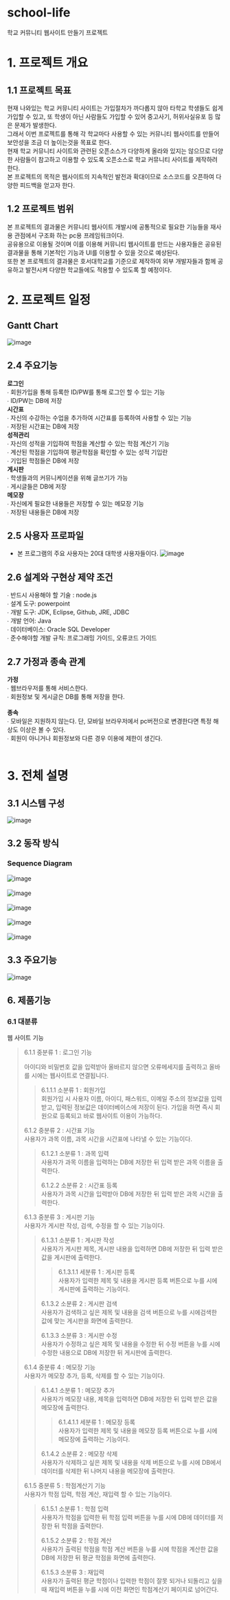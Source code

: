 # school-life
학교 커뮤니티 웹사이트 만들기 프로젝트
# 1. 프로젝트 개요
## 1.1 프로젝트 목표
현재 나와있는 학교 커뮤니티 사이트는 가입절차가 까다롭지 않아 타학교 학생들도 쉽게 가입할 수 있고, 또 학생이 아닌 사람들도 가입할 수 있어 중고사기, 허위사실유포 등 많은 문제가 발생한다. <br>그래서 이번 프로젝트를 통해 각 학교마다 사용할 수 있는 커뮤니티 웹사이트를 만들어 보안성을 조금 더 높이는것을 목표로 한다. <br>현재 학교 커뮤니티 사이트와 관련된 오픈소스가 다양하게 올라와 있지는 않으므로 다양한 사람들이 참고하고 이용할 수 있도록 오픈소스로 학교 커뮤니티 사이트를 제작하려 한다. <br>본 프로젝트의 목적은 웹사이트의 지속적인 발전과 확대이므로 소스코드를 오픈하여 다양한 피드백을 얻고자 한다.
## 1.2 프로젝트 범위
본 프로젝트의 결과물은 커뮤니티 웹사이트 개발시에 공통적으로 필요한 기능들을 재사용 관점에서 구조화 하는 pc용 프레임워크이다. <br>공유용으로 이용될 것이며 이를 이용해 커뮤니티 웹사이트를 만드는 사용자들은 공유된 결과물을 통해 기본적인 기능과 UI를 이용할 수 있을 것으로 예상된다. <br>
또한 본 프로젝트의 결과물은 호서대학교를 기준으로 제작하여 외부 개발자들과 함께 공유하고 발전시켜 다양한 학교들에도 적용할 수 있도록 할 예정이다. <br>

# 2. 프로젝트 일정
## Gantt Chart
![image](https://user-images.githubusercontent.com/84116509/119257865-30d2a600-bc02-11eb-9e93-d62cd8ed1cb3.png)
## 2.4 주요기능
**로그인**<br>
∙ 회원가입을 통해 등록한 ID/PW를 통해 로그인 할 수 있는 기능<br>
∙ ID/PW는 DB에 저장<br>
**시간표**<br>
∙ 자신의 수강하는 수업을 추가하여 시간표를 등록하여 사용할 수 있는 기능<br>
∙ 저장된 시간표는  DB에 저장<br>
**성적관리**<br>
∙ 자신의 성적을 기입하여 학점을 계산할 수 있는 학점 계산기 기능<br>
∙ 계산된 학점을 기입하여 평균학점을 확인할 수 있는 성적 기입란<br>
∙ 기입된 학점들은 DB에 저장<br>
**게시판**<br>
∙ 학생들과의 커뮤니케이션을 위해 글쓰기가 가능<br>
∙ 게시글들은 DB에 저장<br>
**메모장**<br>
∙ 자신에게 필요한 내용들은 저장할 수 있는 메모장 기능<br>
∙ 저장된 내용들은 DB에 저장<br>
## 2.5 사용자 프로파일
- 본 프로그램의 주요 사용자는 20대 대학생 사용자들이다. 
![image](https://user-images.githubusercontent.com/84116509/122416730-f02d3900-cfc3-11eb-9525-c64fc4ef0d2b.png)

## 2.6 설계와 구현상 제약 조건
∙ 반드시 사용해야 할 기술 : node.js <br>
∙ 설계 도구: powerpoint <br>
∙ 개발 도구: JDK, Eclipse, Github, JRE, JDBC <br>
∙ 개발 언어: Java <br>
∙ 데이터베이스: Oracle SQL Developer <br>
∙ 준수해야할 개발 규칙: 프로그래밍 가이드, 오류코드 가이드
<br>
## 2.7 가정과 종속 관계
**가정**<br>
∙ 웹브라우저를 통해 서비스한다.<br>
∙ 회원정보 및 게시글은 DB를 통해 저장을 한다.<br>
<br>
**종속**<br>
∙ 모바일은 지원하지 않는다. 단, 모바일 브라우저에서 pc버전으로 변경한다면 특정 해상도 이상은 볼 수 있다.<br>
∙ 회원이 아니거나 회원정보와 다른 경우 이용에 제한이 생긴다.<br>
<br>
# 3. 전체 설명
## 3.1 시스템 구성
![image](https://user-images.githubusercontent.com/84116509/120065076-741d9080-c0aa-11eb-916d-035580e9b357.png)
## 3.2 동작 방식
### Sequence Diagram
![image](https://user-images.githubusercontent.com/84116509/120067223-628db600-c0b5-11eb-998c-a1a7c65f2dae.png)
<br><br>
![image](https://user-images.githubusercontent.com/84116509/120833562-e4da1680-c59c-11eb-9f79-6fd7cc22a979.png)
<br><br>
![image](https://user-images.githubusercontent.com/84116509/121890298-244ef280-cd55-11eb-9114-01064d554998.png)
<br><br>
![image](https://user-images.githubusercontent.com/84116509/121890735-a5a68500-cd55-11eb-960e-cb46317e0308.png)
<br><br>
![image](https://user-images.githubusercontent.com/84116509/121892256-7a249a00-cd57-11eb-9789-a2db36a51bed.png)



## 3.3 주요기능
![image](https://user-images.githubusercontent.com/74487628/120094097-578c6180-c159-11eb-9245-867c462c2f21.png)

## 6. 제품기능
### 6.1 대분류
웹 사이트 기능<br>
> 6.1.1 중분류 1 : 로그인 기능<br>
>
> 아이디와 비밀번호 값을 입력받아 올바르지 않으면 오류메세지를 출력하고 올바를 시에는 웹사이트로 연결됩니다.<br>
> > 6.1.1.1 소분류 1 : 회원가입<br>
> > 회원가입 시 사용자 이름, 아이디, 패스워드, 이메일 주소의 정보값을 입력받고, 입력된 정보값은 데이터베이스에 저장이 된다. 가입을 하면 즉시 회원으로 등록되고 바로 웹사이트 이용이 가능하다.<br> 
> > 
> 6.1.2 중분류 2 : 시간표 기능<br>
> 사용자가 과목 이름, 과목 시간을 시간표에 나타낼 수 있는 기능이다.<br> 
> > 6.1.2.1 소분류 1 : 과목 입력<br>
> > 사용자가 과목 이름을 입력하는 DB에 저장한 뒤 입력 받은 과목 이름을 출력한다.<br>
> > 
> > 6.1.2.2 소분류 2 : 시간표 등록<br>
> > 사용자가 과목 시간을 입력받아 DB에 저장한 뒤 입력 받은 과목 시간을 출력한다.<br>
> > 
> 6.1.3 중분류 3 : 게시판 기능<br>
> 사용자가 게시판 작성, 검색, 수정을 할 수 있는 기능이다.<br>
> > 6.1.3.1 소분류 1 : 게시판 작성<br>
> > 사용자가 게시판 제목, 게시판 내용을 입력하면 DB에 저장한 뒤 입력 받은 값을 게시판에 출력한다.<br>
> > > 6.1.3.1.1 세분류 1 : 게시판 등록<br>
> > > 사용자가 입력한 제목 및 내용을 게시판 등록 버튼으로 누를 시에 게시판에 출력하는 기능이다.<br>
> > > 
> > 6.1.3.2 소분류 2 : 게시판 검색<br>
> >  사용자가 검색하고 싶은 제목 및 내용을 검색 버튼으로 누를 시에검색한 값에 맞는 게시판을 화면에 출력한다.<br>
> >  
> > 6.1.3.3 소분류 3 : 게시판 수정<br>
> >  사용자가 수정하고 싶은 제목 및 내용을 수정한 뒤 수정 버튼을 누를 시에 수정한 내용으로 DB에 저장한 뒤 게시판에 출력한다. <br>
> >  
> 6.1.4 중분류 4 : 메모장 기능<br>
>  사용자가 메모장 추가, 등록, 삭제를 할 수 있는 기능이다.<br>
> 
> > 6.1.4.1 소분류 1 : 메모장 추가<br>
> >  사용자가 메모장 내용, 제목을 입력하면 DB에 저장한 뒤 입력 받은 값을 메모장에 출력한다.<br>
> >
> > > 6.1.4.1.1 세분류 1 : 메모장 등록<br>
> > > 사용자가 입력한 제목 및 내용을 메모장 등록 버튼으로 누를 시에 메모장에 출력하는 기능이다.<br>
> > > 
> > 6.1.4.2 소분류 2 : 메모장 삭제<br>
> >  사용자가 삭제하고 싶은 제목 및 내용을 삭제 버튼으로 누를 시에 DB에서 데이터를 삭제한 뒤 나머지 내용을 메모장에 출력한다.<br>
> >  
> 6.1.5 중분류 5 : 학점계산기 기능<br>
> 사용자가 학점 입력, 학점 계산, 재입력 할 수 있는 기능이다.<br>
>
> > 6.1.5.1 소분류 1 : 학점 입력<br>
> > 사용자가 학점을 입력한 뒤 학점 입력 버튼을 누를 시에 DB에 데이터를 저장한 뒤 학점을 출력한다. <br>
> >
> > 6.1.5.2 소분류 2 : 학점 계산<br>
> > 사용자가 출력된 학점을 학점 계산 버튼을 누를 시에 학점을 계산한 값을 DB에 저장한 뒤 평균 학점을 화면에 출력한다. <br>
> >
> > 6.1.5.3 소분류 3 : 재입력<br>
> > 사용자가 출력된 평균 학점이나 입력한 학점이 잘못 되거나 되돌리고 싶을 때 재입력 버튼을 누를 시에 이전 화면인 학점계산기 페이지로 넘어간다.<br>



